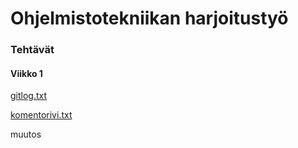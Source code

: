 # **Ohjelmistotekniikan harjoitustyö**

### Tehtävät

#### Viikko 1

[gitlog.txt](https://github.com/nettivastaava/ot-harjoitustyo/blob/master/laskarit/viikko1/gitlog.txt)

[komentorivi.txt](https://github.com/nettivastaava/ot-harjoitustyo/blob/master/laskarit/viikko1/komentorivi.txt)

muutos

